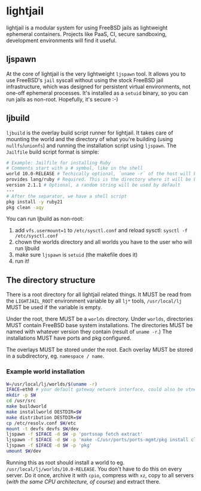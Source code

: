 # lightjail

lightjail is a modular system for using FreeBSD jails as lightweight ephemeral containers.
Projects like PaaS, CI, secure sandboxing, development environments will find it useful.

## ljspawn

At the core of lightjail is the very lightweight `ljspawn` tool.
It allows you to use FreeBSD's `jail` syscall without using the stock FreeBSD jail infrastructure, which was designed for persistent virtual environments, not one-off ephemeral processes.
It's installed as a `setuid` binary, so you can run jails as non-root.
Hopefully, it's secure :-)

## ljbuild

`ljbuild` is the overlay build script runner for lightjail.
It takes care of mounting the world and the directory of what you're building (using `nullfs`/`unionfs`) and running the installation script using `ljspawn`.
The `Jailfile` build script format is simple:

```bash
# Example: Jailfile for installing Ruby
# Comments start with a # symbol, like in the shell
world 10.0-RELEASE # Techically optional, `uname -r` of the host will be used by default
provides lang/ruby # Required. This is the directory where it will be built. MUST contain a slash (subdirectory)
version 2.1.1 # Optional, a random string will be used by default
---
# After the separator, we have a shell script
pkg install -y ruby21
pkg clean -aqy
```

You can run ljbuild as non-root:

1. add `vfs.usermount=1` to `/etc/sysctl.conf` and reload sysctl: `sysctl -f /etc/sysctl.conf`
2. chown the worlds directory and all worlds you have to the user who will run ljbuild
3. make sure `ljspawn` is `setuid` (the makefile does it)
4. run it!

## The directory structure

There is a root directory for all lightjail related things.
It MUST be read from the `LIGHTJAIL_ROOT` environment variable by all `lj*` tools, `/usr/local/lj` MUST be used if the variable is empty.

Under the root, there MUST be a `worlds` directory.
Under `worlds`, directories MUST contain FreeBSD base system installations.
The directories MUST be named with whatever version they contain (result of `uname -r`.)
The installations MUST have ports and pkg configured.

The overlays MUST be stored under the root.
Each overlay MUST be stored in a subdirectory, eg. `namespace / name`.

### Example world installation

```bash
W=/usr/local/lj/worlds/$(uname -r)
IFACE=eth0 # your default gateway network interface, could also be vtnet0 or something
mkdir -p $W
cd /usr/src
make buildworld
make installworld DESTDIR=$W
make distribution DESTDIR=$W
cp /etc/resolv.conf $W/etc
mount -t devfs devfs $W/dev
ljspawn -f $IFACE -d $W -p 'portsnap fetch extract' 
ljspawn -f $IFACE -d $W -p 'make -C/usr/ports/ports-mgmt/pkg install clean' 
ljspawn -f $IFACE -d $W -p 'pkg' 
umount $W/dev
```

Running this as root should install a world to eg. `/usr/local/lj/worlds/10.0-RELEASE`.
You don't have to do this on every server.
Do it once, archive it with `cpio`, compress with `xz`, copy to all servers (*with the
same CPU architecture, of course*) and extract there.
